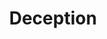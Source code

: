 ---
pid: ch699
title: Deception
location_transcription: 
coordinates: "[-75.163041326438, 39.952418198863]"
zipcode: 
gen_neighborhood: 
neighborhood: 
outside_phl: 
age: 
age_range: 
instagram: 
image_file_name: ch_699.jpg
proposal_transcription: Sculpt a prominent figure in Gov.T' and write Stop the Bull
  Shit
topic: Politics
topic_summary: '0'
type: Sculpture Statue
keywords_other: deception, government
credit: 
image_labels: 
twitter: 
facebook: 
permalink: "/monuments/ch699/"
layout: item-page
---